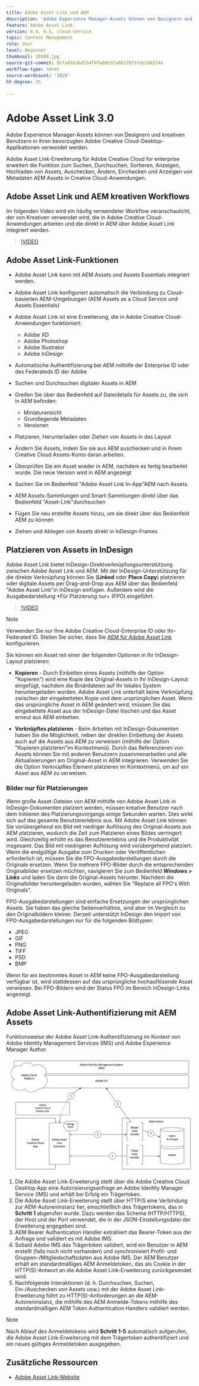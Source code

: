 ```yaml
---
title: Adobe Asset Link und AEM
description: 'Adobe Experience Manager-Assets können von Designern und kreativen Benutzern in ihren bevorzugten Adobe Creative Cloud-Desktop-Applikationen verwendet werden. Adobe Asset Link-Erweiterung für Adobe Creative Cloud for enterprise erweitert die Funktion zum Suchen, Durchsuchen, Sortieren, Anzeigen, Hochladen von Assets, Auschecken, Ändern, Einchecken und Anzeigen von Metadaten AEM Assets in Creative Cloud-Tools wie Adobe XD, Photoshop, InDesign und Illustrator. '
feature: Adobe Asset Link
version: 6.4, 6.5, cloud-service
topic: Content Management
role: User
level: Beginner
thumbnail: 28988.jpg
source-git-commit: 0cfa83bdbd534f0fa06b3fa0013971feb188224e
workflow-type: tm+mt
source-wordcount: '1029'
ht-degree: 3%

---
```



# Adobe Asset Link 3.0

Adobe Experience Manager-Assets können von Designern und kreativen Benutzern in ihren bevorzugten Adobe Creative Cloud-Desktop-Applikationen verwendet werden.

Adobe Asset Link-Erweiterung für Adobe Creative Cloud for enterprise erweitert die Funktion zum Suchen, Durchsuchen, Sortieren, Anzeigen, Hochladen von Assets, Auschecken, Ändern, Einchecken und Anzeigen von Metadaten AEM Assets in Creative Cloud-Anwendungen.


## Adobe Asset Link und AEM kreativen Workflows

Im folgenden Video wird ein häufig verwendeter Workflow veranschaulicht, der von Kreativen verwendet wird, die in Adobe Creative Cloud-Anwendungen arbeiten und die direkt in AEM über Adobe Asset Link integriert werden.

>[!VIDEO](https://video.tv.adobe.com/v/335927/?quality=12&learn=on)

## Adobe Asset Link-Funktionen

+ Adobe Asset Link kann mit AEM Assets und Assets Essentials integriert werden.
+ Adobe Asset Link konfiguriert automatisch die Verbindung zu Cloud-basierten AEM-Umgebungen (AEM Assets as a Cloud Service und Assets Essentials)
+ Adobe Asset Link ist eine Erweiterung, die in Adobe Creative Cloud-Anwendungen funktioniert:

   + Adobe XD
   + Adobe Photoshop
   + Adobe Illustrator
   + Adobe InDesign

+ Automatische Authentifizierung bei AEM mithilfe der Enterprise ID oder des Federateds ID der Adobe
+ Suchen und Durchsuchen digitaler Assets in AEM
+ Greifen Sie über das Bedienfeld auf Dateidetails für Assets zu, die sich in AEM befinden:
   + Miniaturansicht
   + Grundlegende Metadaten
   + Versionen
+ Platzieren, Herunterladen oder Ziehen von Assets in das Layout
+ Ändern Sie Assets, indem Sie sie aus AEM auschecken und in ihrem Creative Cloud Assets-Konto daran arbeiten.
+ Überprüfen Sie ein Asset wieder in AEM, nachdem es fertig bearbeitet wurde. Die neue Version wird in AEM angezeigt
+ Suchen Sie im Bedienfeld &quot;Adobe Asset Link In-App&quot;AEM nach Assets.
+ AEM Assets-Sammlungen und Smart-Sammlungen direkt über das Bedienfeld &quot;Asset-Link&quot;durchsuchen
+ Fügen Sie neu erstellte Assets hinzu, um sie direkt über das Bedienfeld AEM zu können
+ Ziehen und Ablegen von Assets direkt in InDesign-Frames

## Platzieren von Assets in InDesign

Adobe Asset Link bietet InDesign-Direktverknüpfungsunterstützung zwischen Adobe Asset Link und AEM. Mit der InDesign-Unterstützung für die direkte Verknüpfung können Sie (__Linked__ oder __Place Copy__) platzieren oder digitale Assets per Drag-and-Drop aus AEM über das Bedienfeld &quot;Adobe Asset Link&quot;in InDesign einfügen. Außerdem wird die Ausgabedarstellung *Für Platzierung nur+ (FPO) eingeführt.

>[!VIDEO](https://video.tv.adobe.com/v/28988/?quality=12&learn=on)

>[!NOTE]
>
>Verwenden Sie nur Ihre Adobe Creative Cloud-Enterprise ID oder Ihr-Federated ID. Stellen Sie sicher, dass Sie [AEM für Adobe Asset Link](https://helpx.adobe.com/de/enterprise/admin-guide.html/enterprise/using/adobe-asset-link.ug.html) konfigurieren.

Sie können ein Asset mit einer der folgenden Optionen in Ihr InDesign-Layout platzieren:

+ **Kopieren**  - Durch Einbetten eines Assets (mithilfe der Option &quot;Kopieren&quot;) wird eine Kopie des Original-Assets in Ihr InDesign-Layout eingefügt, nachdem die Binärdateien auf Ihr lokales System heruntergeladen wurden. Adobe Asset Link unterhält keine Verknüpfung zwischen der eingebetteten Kopie und dem ursprünglichen Asset. Wenn das ursprüngliche Asset in AEM geändert wird, müssen Sie das eingebettete Asset aus der InDesign-Datei löschen und das Asset erneut aus AEM einbetten.

+ **Verknüpftes platzieren**  - Beim Arbeiten mit InDesign-Dokumenten haben Sie die Möglichkeit, neben der direkten Einbettung der Assets auch auf die Assets aus AEM zu verweisen (mithilfe der Option &quot;Kopieren platzieren&quot;im Kontextmenü). Durch das Referenzieren von Assets können Sie mit anderen Benutzern zusammenarbeiten und alle Aktualisierungen am Original-Asset in AEM integrieren. Verwenden Sie die Option Verknüpftes Element platzieren im Kontextmenü, um auf ein Asset aus AEM zu verweisen.

### Bilder nur für Platzierungen

Wenn große Asset-Dateien von AEM mithilfe von Adobe Asset Link in InDesign-Dokumenten platziert werden, müssen kreative Benutzer nach dem Initiieren des Platzierungsvorgangs einige Sekunden warten. Dies wirkt sich auf das gesamte Benutzererlebnis aus. Mit Adobe Asset Link können Sie vorübergehend ein Bild mit niedriger Auflösung des Original-Assets aus AEM platzieren, wodurch die Zeit zum Platzieren eines Bildes verringert wird. Gleichzeitig erhöht es das Benutzererlebnis und die Produktivität insgesamt. Das Bild mit niedrigerer Auflösung wird vorübergehend platziert. Wenn die endgültige Ausgabe zum Drucken oder Veröffentlichen erforderlich ist, müssen Sie die FPO-Ausgabedarstellungen durch die Originale ersetzen. Wenn Sie mehrere FPO-Bilder durch die entsprechenden Originalbilder ersetzen möchten, navigieren Sie zum Bedienfeld **_Windows > Links_** und laden Sie dann die Original-Assets herunter. Nachdem die Originalbilder heruntergeladen wurden, wählen Sie &quot;Replace all FPO&#39;s With Originals&quot;.

FPO-Ausgabedarstellungen sind einfache Ersetzungen der ursprünglichen Assets. Sie haben das gleiche Seitenverhältnis, sind aber im Vergleich zu den Originalbildern kleiner. Derzeit unterstützt InDesign den Import von FPO-Ausgabedarstellungen nur für die folgenden Bildtypen:

+ JPEG
+ GIF
+ PNG
+ TIFF
+ PSD
+ BMP

Wenn für ein bestimmtes Asset in AEM keine FPO-Ausgabedarstellung verfügbar ist, wird stattdessen auf das ursprüngliche hochauflösende Asset verwiesen. Bei FPO-Bildern wird der Status FPO im Bereich InDesign-Links angezeigt.

## Adobe Asset Link-Authentifizierung mit AEM Assets

Funktionsweise der Adobe Asset Link-Authentifizierung im Kontext von Adobe Identity Management Services (IMS) und Adobe Experience Manager Author.

![Adobe Asset Link-Architektur](assets/adobe-asset-link-article-understand.png)

1. Die Adobe Asset Link-Erweiterung stellt über die Adobe Creative Cloud Desktop App eine Autorisierungsanfrage an Adobe Identity Manager Service (IMS) und erhält bei Erfolg ein Trägertoken.
1. Die Adobe Asset Link-Erweiterung stellt über HTTP/S eine Verbindung zur AEM-Autoreninstanz her, einschließlich des Trägertokens, das in **Schritt 1** abgerufen wurde. Dazu werden das Schema (HTTP/HTTPS), der Host und der Port verwendet, die in der JSON-Einstellungsdatei der Erweiterung angegeben sind.
1. AEM Bearer Authentication Handler extrahiert das Bearer-Token aus der Anfrage und validiert es mit Adobe IMS.
1. Sobald Adobe IMS das Trägertoken validiert, wird ein Benutzer in AEM erstellt (falls noch nicht vorhanden) und synchronisiert Profil- und Gruppen-/Mitgliedschaftsdaten aus Adobe IMS. Der AEM Benutzer erhält ein standardmäßiges AEM Anmeldetoken, das als Cookie in der HTTP(S)-Antwort an die Adobe Asset Link-Erweiterung zurückgesendet wird.
1. Nachfolgende Interaktionen (d. h. Durchsuchen, Suchen, Ein-/Auschecken von Assets usw.) mit der Adobe Asset Link-Erweiterung führt zu HTTP(S)-Anforderungen an die AEM-Autoreninstanz, die mithilfe des AEM Anmelde-Tokens mithilfe des standardmäßigen AEM Token Authentication Handlers validiert werden.

>[!NOTE]
>
>Nach Ablauf des Anmeldetokens wird **Schritt 1-5** automatisch aufgerufen, die Adobe Asset Link-Erweiterung mit dem Trägertoken authentifiziert und ein neues gültiges Anmeldetoken ausgegeben.

## Zusätzliche Ressourcen

+ [Adobe Asset Link-Website](https://www.adobe.com/de/creativecloud/business/enterprise/adobe-asset-link.html)
